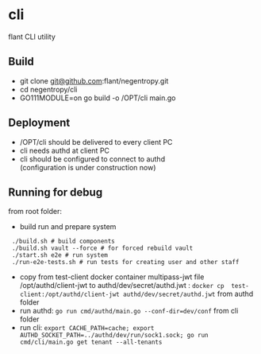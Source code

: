 # cli

flant CLI utility

## Build

- git clone git@github.com:flant/negentropy.git
- cd negentropy/cli
- GO111MODULE=on go build -o /OPT/cli main.go

## Deployment

- /OPT/cli should be delivered to every client PC
- cli needs authd at client PC
- cli should be configured to connect to authd  
  (configuration is under construction now)

## Running for debug

from root folder:

- build run and prepare system

 ```
  ./build.sh # build components
  ./build.sh vault --force # for forced rebuild vault
  ./start.sh e2e # run system
  ./run-e2e-tests.sh # run tests for creating user and other staff
  ```

- copy from test-client docker container multipass-jwt file /opt/authd/client-jwt to authd/dev/secret/authd.jwt :
  ```docker cp  test-client:/opt/authd/client-jwt authd/dev/secret/authd.jwt```
  from authd folder
- run authd:
  ```go run cmd/authd/main.go --conf-dir=dev/conf```
  from cli folder
- run cli:
  ```export CACHE_PATH=cache; export AUTHD_SOCKET_PATH=../authd/dev/run/sock1.sock; go run cmd/cli/main.go get tenant --all-tenants```
  
